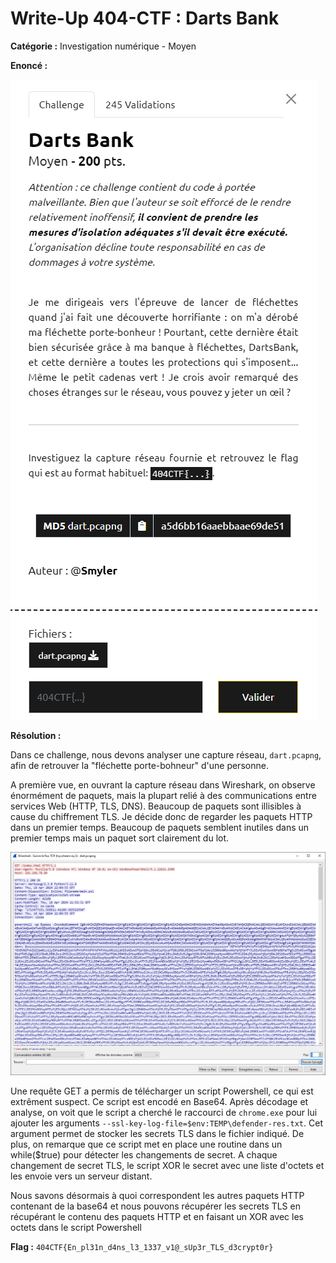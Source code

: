 # Write-Up 404-CTF : Darts Bank

__Catégorie :__ Investigation numérique - Moyen

**Enoncé :**

![Enoncé](images/enonce.png)

**Résolution :**

Dans ce challenge, nous devons analyser une capture réseau, `dart.pcapng`, afin de retrouver la "fléchette porte-bohneur" d'une personne.

A première vue, en ouvrant la capture réseau dans Wireshark, on observe énormément de paquets, mais la plupart relié à des communications entre services Web (HTTP, TLS, DNS). Beaucoup de paquets sont illisibles à cause du chiffrement TLS. Je décide donc de regarder les paquets HTTP dans un premier temps. Beaucoup de paquets semblent inutiles dans un premier temps mais un paquet sort clairement du lot. 

![Image1](images/image1.png)

Une requête GET a permis de télécharger un script Powershell, ce qui est extrêment suspect. Ce script est encodé en Base64. Après décodage et analyse, on voit que le script a cherché le raccourci de `chrome.exe` pour lui ajouter les arguments `--ssl-key-log-file=$env:TEMP\defender-res.txt`. Cet argument permet de stocker les secrets TLS dans le fichier indiqué. De plus, on remarque que ce script met en place une routine dans un while($true) pour détecter les changements de secret. A chaque changement de secret TLS, le script XOR le secret avec une liste d'octets et les envoie vers un serveur distant.

Nous savons désormais à quoi correspondent les autres paquets HTTP contenant de la base64 et nous pouvons récupérer les secrets TLS en récupérant le contenu des paquets HTTP et en faisant un XOR avec les octets dans le script Powershell

**Flag :** `404CTF{En_pl31n_d4ns_l3_1337_v1@_sUp3r_TLS_d3crypt0r}`